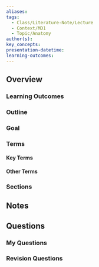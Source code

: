 ```yaml
---
aliases: 
tags:
  - Class/Literature-Note/Lecture
  - Context/MD1
  - Topic/Anatomy
author(s): 
key_concepts: 
presentation-datetime: 
learning-outcomes:
---
```



## Overview
### Learning Outcomes

### Outline

### Goal

### Terms
#### Key Terms

#### Other Terms

### Sections


## Notes


## Questions

### My Questions
### Revision Questions




